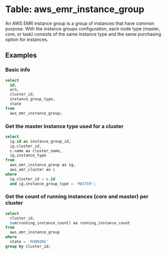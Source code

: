 # Table: aws_emr_instance_group

An AWS EMR instance group is a group of instances that have common purpose. With the instance groups configuration, each node type (master, core, or task) consists of the same instance type and the same purchasing option for instances.

## Examples

### Basic info

```sql
select
  id,
  arn,
  cluster_id,
  instance_group_type,
  state
from
  aws_emr_instance_group;
```

### Get the master instance type used for a cluster

```sql
select
  ig.id as instance_group_id,
  ig.cluster_id,
  c.name as cluster_name,
  ig.instance_type
from
  aws_emr_instance_group as ig,
  aws_emr_cluster as c
where
  ig.cluster_id = c.id
  and ig.instance_group_type = 'MASTER';
```

### Get the count of running instances (core and master) per cluster

```sql
select
  cluster_id,
  sum(running_instance_count) as running_instance_count
from
  aws_emr_instance_group
where
  state = 'RUNNING'
group by cluster_id;
```
